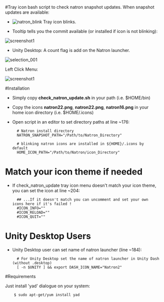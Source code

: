 #Tray icon bash script to check natron snapshot updates.
When snapshot updates are available:

- ![natron_blink](https://cloud.githubusercontent.com/assets/10021906/10069708/2f133234-62ae-11e5-9474-18d31b218ffa.gif) Tray icon blinks.

- Tooltip tells you the commit available (or installed if icon is not blinking):
 
![screenshot1](https://cloud.githubusercontent.com/assets/10021906/10073794/b0b3b7e2-62cb-11e5-8303-b8609d28a2c8.png)

- Unity Desktop: A count flag is add on the Natron launcher.

![selection_001](https://cloud.githubusercontent.com/assets/10021906/10069997/03ce4710-62b0-11e5-9162-f12d2cf422c4.png)

Left Click Menu:

![screenshot1](https://cloud.githubusercontent.com/assets/10021906/10069704/2731ad20-62ae-11e5-9e56-03736b3c4725.png)

#Installation
- Simply copy **check_natron_update.sh** in your path (i.e. $HOME/bin)
- Copy the icons **natron22.png**, **natron22.png**, **natron16.png** in your home icon directory (i.e. $HOME/.icons)

- Open script in an editor to set directory paths at line ~176:

        # Natron install directory
        NATRON_SNAPSHOT_PATH="/Path/to/Natron_Directory"

        # blinking natron icons are installed in ${HOME}/.icons by default
        HOME_ICON_PATH="/Path/to/Natron/icon_Directory"

# Match your icon theme if needed
- If check_natron_update tray icon menu doesn't match your icon theme, you can set the icon at line ~204:

        ## ...If it doesn't match you can uncomment and set your own icons here if it's failed !
        #ICON_INFO=""
        #ICON_RELOAD=""
        #ICON_QUIT=""

# Unity Desktop Users
- Unity Desktop user can set name of natron launcher (line ~184):

        # For Unity Desktop set the name of natron launcher in Unity Dash (without .desktop)
        [ -n $UNITY ] && export DASH_ICON_NAME="Natron2"
        
#Requirements

Just install 'yad' dialogue on your system:

        $ sudo apt-get/yum install yad
